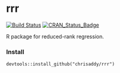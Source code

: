 # rrr
[![Build Status](https://travis-ci.org/chrisaddy/rrr.svg?branch=master)](https://travis-ci.org/chrisaddy/rrr)
[![CRAN_Status_Badge](http://www.r-pkg.org/badges/version/rrr)](https://cran.r-project.org/package=rrr)

R package for reduced-rank regression.

### Install

```{r}
devtools::install_github("chrisaddy/rrr")
```
